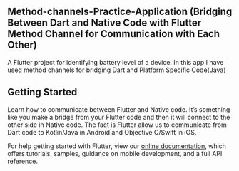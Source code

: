 ## Method-channels-Practice-Application (Bridging Between Dart and Native Code with Flutter Method Channel for Communication with Each Other)


A Flutter project for identifying battery level of a device. In this app I have used method channels for bridging Dart and Platform Specific Code(Java)


## Getting Started

Learn how to communicate between Flutter and Native code. It’s something like you make a bridge from your Flutter code and then it will connect to the other side in Native code. The fact is Flutter allow us to communicate from Dart code to Kotlin/Java in Android and Objective C/Swift in iOS.


For help getting started with Flutter, view our
[online documentation](https://flutter.dev/docs), which offers tutorials,
samples, guidance on mobile development, and a full API reference.
